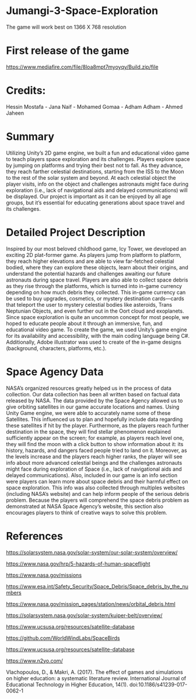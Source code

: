 # Jumangi-3-Space-Exploration
The game will work best on 1366 X 768 resolution
# First release of the game
https://www.mediafire.com/file/8loa8mpt7myoyqy/Build.zip/file
# Credits:
Hessin Mostafa - Jana Naif - Mohamed Gomaa - Adham Adham - Ahmed Jaheen 
# Summary
Utilizing Unity’s 2D game engine, we built a fun and educational video game to teach players space exploration and its challenges. Players explore space by jumping on platforms and trying their best not to fall. As they advance, they reach farther celestial destinations, starting from the ISS to the Moon to the rest of the solar system and beyond. At each celestial object the player visits, info on the object and challenges astronauts might face during exploration (i.e., lack of navigational aids and delayed communications) will be displayed. Our project is important as it can be enjoyed by all age groups, but it’s essential for educating generations about space travel and its challenges.

# Detailed Project Description
Inspired by our most beloved childhood game, Icy Tower, we developed an exciting 2D plat-former game. As players jump from platform to platform, they reach higher elevations and are able to view far-fetched celestial bodied, where they can explore these objects, learn about their origins, and understand the potential hazards and challenges awaiting our future astronauts during space travel. Players are also able to collect space debris as they rise through the platforms, which is turned into in-game currency depending on how much debris they collected. This in-game currency can be used to buy upgrades, cosmetics, or mystery destination cards—cards that teleport the user to mystery celestial bodies like asteroids, Trans Neptunian Objects, and even further out in the Oort cloud and exoplanets. Since space exploration is quite an uncommon concept for most people, we hoped to educate people about it through an immersive, fun, and educational video game. To create the game, we used Unity’s game engine for its availability and accessibility, with the main coding language being C#. Additionally, Adobe illustrator was used to create of the in-game designs (background, characters, platforms, etc.).
# Space Agency Data
NASA’s organized resources greatly helped us in the process of data collection. Our data collection has been all written based on factual data released by NASA. The data provided by the Space Agency allowed us to give orbiting satellites in our game accurate locations and names. Using Unity Game engine, we were able to accurately name some of these Satellites. This influenced us to plan and hopefully include data regarding these satellites if hit by the player. Furthermore, as the players reach further destination in the space, they will find stellar phenomenon explained sufficiently appear on the screen; for example, as players reach level one, they will find the moon with a click button to show information about it: its history, hazards, and dangers faced people tried to land on it. Moreover, as the levels increase and the players reach higher ranks, the player will see info about more advanced celestial beings and the challenges astronauts might face during exploration of Space (i.e., lack of navigational aids and delayed communications). Also, included in our game is an info section were players can learn more about space debris and their harmful effect on space exploration. This info was also collected through multiples websites (including NASA’s website) and can help inform people of the serious debris problem. Because the players will comprehend the space debris problem as demonstrated at NASA Space Agency’s website, this section also encourages players to think of creative ways to solve this problem.
# References

https://solarsystem.nasa.gov/solar-system/our-solar-system/overview/

https://www.nasa.gov/hrp/5-hazards-of-human-spaceflight

https://www.nasa.gov/missions

https://www.esa.int/Safety_Security/Space_Debris/Space_debris_by_the_numbers

https://www.nasa.gov/mission_pages/station/news/orbital_debris.html

https://solarsystem.nasa.gov/solar-system/kuiper-belt/overview/

https://www.ucsusa.org/resources/satellite-database

https://github.com/WorldWindLabs/SpaceBirds

https://www.ucsusa.org/resources/satellite-database

https://www.n2yo.com/

Vlachopoulos, D., & Makri, A. (2017). The effect of games and simulations on higher education: a systematic literature review. International Journal of Educational Technology in Higher Education, 14(1). doi:10.1186/s41239-017-0062-1
